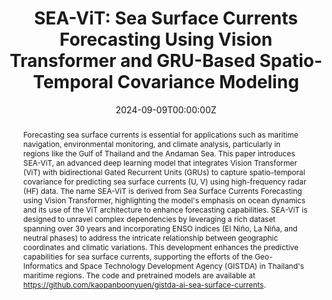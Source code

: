 ---
title: "SEA-ViT: Sea Surface Currents Forecasting Using Vision Transformer and GRU-Based Spatio-Temporal Covariance Modeling"
authors:
- admin

date: "2024-09-09T00:00:00Z"
doi: ""

author_notes:
- ""
- ""
- ""
- ""
- ""
- ""
- ""
- ""

# Schedule page publish date (NOT publication's date).
publishDate: "2024-09-09T00:00:00Z"

# Publication type.
# Legend: 0 = Uncategorized; 1 = Conference paper; 2 = Journal article;
# 3 = Preprint / Working Paper; 4 = Report; 5 = Book; 6 = Book section;
# 7 = Thesis; 8 = Patent
publication_types: ["1"]

# Publication name and optional abbreviated publication name.
publication: In 17th International Conference on Knowledge and Smart Technology (KST2025)
publication_short: In 17th International Conference on Knowledge and Smart Technology (KST2025)

abstract: Forecasting sea surface currents is essential for applications such as maritime navigation, environmental monitoring, and climate analysis, particularly in regions like the Gulf of Thailand and the Andaman Sea. This paper introduces SEA-ViT, an advanced deep learning model that integrates Vision Transformer (ViT) with bidirectional Gated Recurrent Units (GRUs) to capture spatio-temporal covariance for predicting sea surface currents (U, V) using high-frequency radar (HF) data. The name SEA-ViT is derived from Sea Surface Currents Forecasting using Vision Transformer, highlighting the model's emphasis on ocean dynamics and its use of the ViT architecture to enhance forecasting capabilities. SEA-ViT is designed to unravel complex dependencies by leveraging a rich dataset spanning over 30 years and incorporating ENSO indices (El Niño, La Niña, and neutral phases) to address the intricate relationship between geographic coordinates and climatic variations. This development enhances the predictive capabilities for sea surface currents, supporting the efforts of the Geo-Informatics and Space Technology Development Agency (GISTDA) in Thailand's maritime regions. The code and pretrained models are available at https://github.com/kaopanboonyuen/gistda-ai-sea-surface-currents.

# Summary. An optional shortened abstract.
summary: Forecasting sea surface currents is essential for applications such as maritime navigation, environmental monitoring, and climate analysis, particularly in regions like the Gulf of Thailand and the Andaman Sea. This paper introduces SEA-ViT, an advanced deep learning model that integrates Vision Transformer (ViT) with bidirectional Gated Recurrent Units (GRUs) to capture spatio-temporal covariance for predicting sea surface currents (U, V) using high-frequency radar (HF) data. The name SEA-ViT is derived from Sea Surface Currents Forecasting using Vision Transformer, highlighting the model's emphasis on ocean dynamics and its use of the ViT architecture to enhance forecasting capabilities. SEA-ViT is designed to unravel complex dependencies by leveraging a rich dataset spanning over 30 years and incorporating ENSO indices (El Niño, La Niña, and neutral phases) to address the intricate relationship between geographic coordinates and climatic variations. This development enhances the predictive capabilities for sea surface currents, supporting the efforts of the Geo-Informatics and Space Technology Development Agency (GISTDA) in Thailand's maritime regions. The code and pretrained models are available at https://github.com/kaopanboonyuen/gistda-ai-sea-surface-currents.

tags:
- Deep Learning
- Sea Surface Currents Forecasting
- Vision Transformer
- GRU
- Spatio-Temporal Covariance Modeling

featured: true

links:
- name: ArXiv
  url: 'https://arxiv.org/abs/2409.16313'
# - name: ICML talk
#   url: https://www.facebook.com/watch/live/?v=355035025132741&ref=watch_permalink
# - name: IEEE Spectrum article
#   url: https://spectrum.ieee.org/tech-talk/computing/software/deepmind-teaches-ai-teamwork
# - name: ICIAP 2017 Best Papers
#   url: https://link.springer.com/chapter/10.1007/978-3-319-60663-7_18
url_pdf: 'https://arxiv.org/abs/2409.16313'
url_code: 'https://github.com/kaopanboonyuen/gistda-ai-sea-surface-currents'
url_dataset: ''
# url_poster: 'https://kaopanboonyuen.github.io/REG/'
url_project: 'https://kaopanboonyuen.github.io/gistda-ai-sea-surface-currents/'
# url_slides: 'https://kaopanboonyuen.github.io/files/slides/20240906_Panboonyuen_AI_ThaiHighway.pdf'
# url_source: 'https://kaopanboonyuen.github.io/blog/2024-09-07-refined-generalized-focal-loss-for-road-asset-detection-on-thai-highways-using-vision-models/'
url_video: ''

# Featured image
# To use, add an image named `featured.jpg/png` to your page's folder. 
image:
  caption: ''
  focal_point: Center
  preview_only: false

# Associated Projects (optional).
#   Associate this publication with one or more of your projects.
#   Simply enter your project's folder or file name without extension.
#   E.g. `internal-project` references `content/project/internal-project/index.md`.
#   Otherwise, set `projects: []`.
projects: []

# Slides (optional).
#   Associate this publication with Markdown slides.
#   Simply enter your slide deck's filename without extension.
#   E.g. `slides: "example"` references `content/slides/example/index.md`.
#   Otherwise, set `slides: ""`.
slides: ""
---